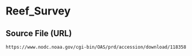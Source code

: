# Reef_Survey

## Source File (URL)
	https://www.nodc.noaa.gov/cgi-bin/OAS/prd/accession/download/118358